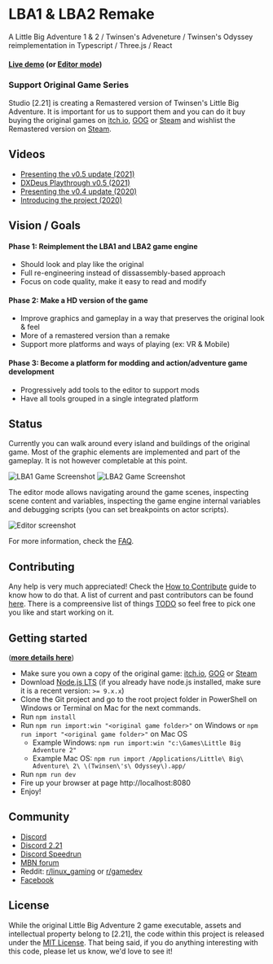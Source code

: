 # LBA1 & LBA2 Remake
A Little Big Adventure 1 & 2 / Twinsen's Adveneture / Twinsen's Odyssey reimplementation in Typescript / Three.js / React

#### [Live demo](https://www.lba2remake.net) (or [Editor mode](https://www.lba2remake.net/#editor=true))


### Support Original Game Series
Studio [2.21] is creating a Remastered version of Twinsen's Little Big Adventure. It is important for us to support them and you can do it buy buying the original games on [itch.io](https://itch.io/s/61876/adeline-software-collection), [GOG](https://www.gog.com/game/little_big_adventure_2) or [Steam](http://store.steampowered.com/app/398000/Little_Big_Adventure_2/) and wishlist the Remastered version on [Steam](https://store.steampowered.com/app/2318070/Twinsens_Little_Big_Adventure_Remastered/).

## Videos

* [Presenting the v0.5 update (2021)](https://www.youtube.com/watch?v=Ifa4C_R9pQc)
* [DXDeus Playthrough v0.5 (2021)](https://youtu.be/NvR5dS7ywdk)
* [Presenting the v0.4 update (2020)](https://www.youtube.com/watch?v=cZDVVcCLeY0)
* [Introducing the project (2020)](https://www.youtube.com/watch?v=6bAzSgZ0nD0)

## Vision / Goals

#### Phase 1: Reimplement the LBA1 and LBA2 game engine
  * Should look and play like the original
  * Full re-engineering instead of dissassembly-based approach
  * Focus on code quality, make it easy to read and modify

#### Phase 2: Make a HD version of the game
  * Improve graphics and gameplay in a way that preserves the original look & feel
  * More of a remastered version than a remake
  * Support more platforms and ways of playing (ex: VR & Mobile)

#### Phase 3: Become a platform for modding and action/adventure game development
  * Progressively add tools to the editor to support mods
  * Have all tools grouped in a single integrated platform


## Status

Currently you can walk around every island and buildings of the original game.
Most of the graphic elements are implemented and part of the gameplay. It is not however completable at this point.

![LBA1 Game Screenshot](doc/images/screenshot_game_lba1.png)
![LBA2 Game Screenshot](doc/images/screenshot_game.jpeg)

The editor mode allows navigating around the game scenes, inspecting scene content and variables, inspecting the game engine internal variables and debugging scripts (you can set breakpoints on actor scripts).

![Editor screenshot](doc/images/screenshot_editor.jpeg)

For more information, check the [FAQ](doc/FAQ.md).

## Contributing

Any help is very much appreciated!
Check the [How to Contribute](CONTRIBUTING.md) guide to know how to do that.
A list of current and past contributors can be found [here](AUTHORS.md).
There is a compreensive list of things [TODO](TODO.md) so feel free to pick one you like and start working on it.

## Getting started

(**[more details here](doc/getting_started.md)**)

* Make sure you own a copy of the original game: [itch.io](https://itch.io/s/61876/adeline-software-collection), [GOG](https://www.gog.com/game/little_big_adventure_2) or [Steam](http://store.steampowered.com/app/398000/Little_Big_Adventure_2/)
* Download [Node.js LTS](https://nodejs.org) (if you already have node.js installed, make sure it is a recent version: `>= 9.x.x`)
* Clone the Git project and go to the root project folder in PowerShell on Windows or Terminal on Mac for the next commands.
* Run `npm install`
* Run `npm run import:win "<original game folder>"` on Windows or `npm run import "<original game folder>"` on Mac OS
  * Example Windows: `npm run import:win "c:\Games\Little Big Adventure 2"`
  * Example Mac OS: `npm run import /Applications/Little\ Big\ Adventure\ 2\ \(Twinsen\'s\ Odyssey\).app/`
* Run `npm run dev`
* Fire up your browser at page http://localhost:8080
* Enjoy!


## Community

* [Discord](https://discord.gg/jsTPWYXHsh)
* [Discord 2.21](https://discord.gg/2xCu5Wag)
* [Discord Speedrun](https://discord.gg/PdKVPbPF)
* [MBN forum](https://forum.magicball.net/showthread.php?t=18208)
* Reddit: [r/linux_gaming](https://www.reddit.com/r/linux_gaming/comments/8049mn/a_little_big_adventure_2_twinsens_odyssey/) or [r/gamedev](https://www.reddit.com/r/gamedev/comments/80cn9u/open_source_reimplementation_of_little_big/)
* [Facebook](https://www.facebook.com/groups/twinsen/permalink/1565479966839300/)


## License

While the original Little Big Adventure 2 game executable, assets and intellectual property belong to [2.21], the code within this project is released under the [MIT License](LICENSE).
That being said, if you do anything interesting with this code, please let us know, we'd love to see it!

